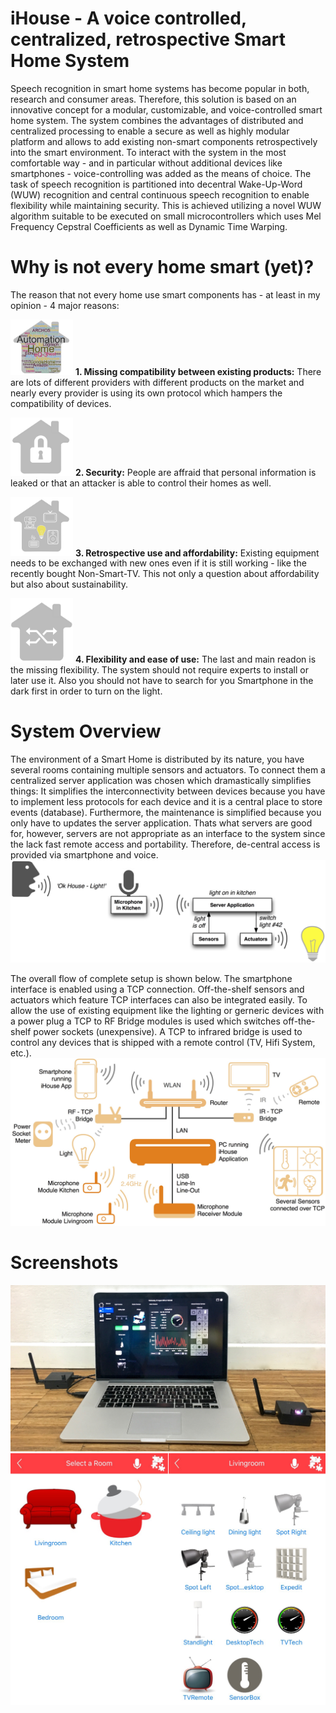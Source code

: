 # iHouse - A voice controlled, centralized, retrospective Smart Home System

Speech recognition in smart home systems has become popular in both, research and consumer areas. Therefore, this solution is based on an innovative concept for a modular, customizable, and voice-controlled smart home system. The system combines the advantages of distributed and centralized processing to enable a secure as well as highly modular platform and allows to add existing non-smart components retrospectively into the smart environment. To interact with the system in the most comfortable way - and in particular without additional devices like smartphones - voice-controlling was added as the means of choice. The task of speech recognition is partitioned into decentral Wake-Up-Word (WUW) recognition and central continuous speech recognition to enable flexibility while maintaining security. This is achieved utilizing a novel WUW algorithm suitable to be executed on small microcontrollers which uses Mel Frequency Cepstral Coefficients as well as Dynamic Time Warping.



# Why is not every home smart (yet)?
The reason that not every home use smart components has - at least in my opinion - 4 major reasons:

<img src="https://github.com/voelkerb/iHouse/blob/master/docu/Compatibility.jpg" width="100"> **1. Missing compatibility between existing products:** There are lots of different providers with different products on the market and nearly every provider is using its own protocol which hampers the compatibility of devices. 

<img src="https://github.com/voelkerb/iHouse/blob/master/docu/Security.jpg" width="100"> **2. Security:** People are affraid that personal information is leaked or that an attacker is able to control their homes as well.

<img src="https://github.com/voelkerb/iHouse/blob/master/docu/Retrospectivity.jpg" width="100"> **3. Retrospective use and affordability:** Existing equipment needs to be exchanged with new ones even if it is still working - like the recently bought Non-Smart-TV. This not only a question about affordability but also about sustainability.


<img src="https://github.com/voelkerb/iHouse/blob/master/docu/Flexibility.jpg" width="100"> **4. Flexibility and ease of use:** The last and main readon is the missing flexibility. The system should not require experts to install or later use it. Also you should not have to search for you Smartphone in the dark first in order to turn on the light.  


# System Overview
The environment of a Smart Home is distributed by its nature, you have several rooms containing multiple sensors and actuators. To connect them a centralized server application was chosen which dramastically simplifies things: It simplifies the interconnectivity between devices because you have to implement less protocols for each device and it is a central place to store events (database). Furthermore, the maintenance is simplified because you only have to updates the server application. Thats what servers are good for, however, servers are not appropriate as an interface to the system since the lack fast remote access and portability. Therefore, de-central access is provided via smartphone and voice.
![alt text](https://github.com/voelkerb/iHouse/blob/master/docu/iHouseOverview.jpg)

The overall flow of complete setup is shown below. The smartphone interface is enabled using a TCP connection. Off-the-shelf sensors and actuators which feature TCP interfaces can also be integrated easily. To allow the use of existing equipment like the lighting or gerneric devices with a power plug a TCP to RF Bridge modules is used which switches off-the-shelf power sockets (unexpensive). A TCP to infrared bridge is used to control any devices that is shipped with a remote control (TV, Hifi System, etc.).
![alt text](https://github.com/voelkerb/iHouse/blob/master/docu/BasicSystem.jpg)


# Screenshots

![alt text](https://github.com/voelkerb/iHouse/blob/master/docu/iHouse5.jpg)
![alt text](https://github.com/voelkerb/iHouse/blob/master/docu/RemoteApp.png)


